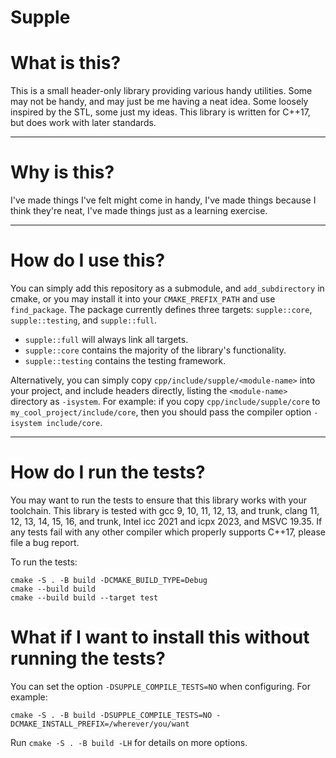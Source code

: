 # Supple

# What is this?

This is a small header-only library providing various handy utilities.
Some may not be handy, and may just be me having a neat idea.
Some loosely inspired by the STL, some just my ideas.
This library is written for C++17, but does work with later standards.

---

# Why is this?

I've made things I've felt might come in handy,
I've made things because I think they're neat,
I've made things just as a learning exercise.

---

# How do I use this?

You can simply add this repository as a submodule, and `add_subdirectory` in cmake,
or you may install it into your `CMAKE_PREFIX_PATH` and use `find_package`.
The package currently defines three targets: `supple::core`, `supple::testing`, and `supple::full`.

* `supple::full` will always link all targets.
* `supple::core` contains the majority of the library's functionality.
* `supple::testing` contains the testing framework.

Alternatively, you can simply copy `cpp/include/supple/<module-name>` into your project, and include headers directly,
listing the `<module-name>` directory as `-isystem`.
For example: if you copy `cpp/include/supple/core` to `my_cool_project/include/core`,
then you should pass the compiler option `-isystem include/core`.

---

# How do I run the tests?

You may want to run the tests to ensure that this library works with your toolchain.
This library is tested with gcc 9, 10, 11, 12, 13, and trunk, clang 11, 12, 13, 14, 15, 16, and trunk, Intel icc 2021 and icpx 2023, and MSVC 19.35.
If any tests fail with any other compiler which properly supports C++17,
please file a bug report.

To run the tests:

```
cmake -S . -B build -DCMAKE_BUILD_TYPE=Debug
cmake --build build
cmake --build build --target test
```

# What if I want to install this without running the tests?

You can set the option `-DSUPPLE_COMPILE_TESTS=NO` when configuring. For example:

```
cmake -S . -B build -DSUPPLE_COMPILE_TESTS=NO -DCMAKE_INSTALL_PREFIX=/wherever/you/want
```

Run `cmake -S . -B build -LH` for details on more options.
